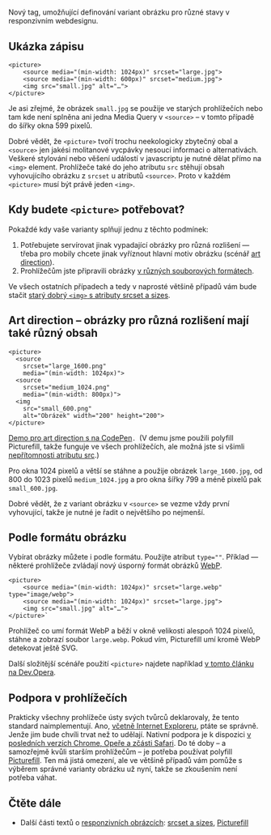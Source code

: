 # <picture>

Nový tag, umožňující definování variant obrázku pro různé stavy v responzivním webdesignu. 

## Ukázka zápisu

```
<picture>
    <source media="(min-width: 1024px)" srcset="large.jpg">
    <source media="(min-width: 600px)" srcset="medium.jpg">
    <img src="small.jpg" alt="…">
</picture>
```

Je asi zřejmé, že obrázek `small.jpg` se použije ve starých prohlížečích nebo tam kde není splněna ani jedna Media Query v `<source>` – v tomto případě do šířky okna 599 pixelů.

Dobré vědět, že `<picture>` tvoří trochu neekologicky zbytečný obal a `<source>` jen jakési molitanové vycpávky nesoucí informaci o alternativách. Veškeré stylování nebo věšení událostí v javascriptu je nutné dělat přímo na `<img>` element. Prohlížeče také do jeho atributu `src` stěhují obsah vyhovujícího obrázku z `srcset` u atributů `<source>`. Proto v každém `<picture>` musí být právě jeden `<img>`.

## Kdy budete `<picture>` potřebovat?

Pokaždé kdy vaše varianty splňují jednu z těchto podmínek:

1. Potřebujete servírovat jinak vypadající obrázky pro různá rozlišení — třeba pro mobily chcete jinak vyříznout hlavní motiv obrázku (scénář [art direction](http://usecases.responsiveimages.org/#h-art-direction)).
2. Prohlížečům jste připravili obrázky [v různých souborových formátech](http://usecases.responsiveimages.org/#h-image-formats).

Ve všech ostatních případech a tedy v naprosté většině případů vám bude stačit [starý dobrý `<img>` s atributy srcset a sizes](http://www.vzhurudolu.cz/prirucka/srcset-sizes).

## Art direction – obrázky pro různá rozlišení mají také různý obsah

```
<picture>
  <source 
  	srcset="large_1600.png" 
  	media="(min-width: 1024px)">
  <source 
  	srcset="medium_1024.png" 
  	media="(min-width: 800px)">
  <img 
    src="small_600.png"    
    alt="Obrázek" width="200" height="200">
</picture>
```

[Demo pro art direction s <picture> na CodePen](http://codepen.io/machal/pen/VYPPQQ?editors=110)`. `(V demu jsme použili polyfill Picturefill, takže funguje ve všech prohlížečích, ale možná jste si všimli [nepřítomnosti atributu src](http://www.vzhurudolu.cz/prirucka/picturefill#picturefill-2).)

Pro okna 1024 pixelů a větší se stáhne a použije obrázek `large_1600.jpg`, od 800 do 1023 pixelů `medium_1024.jpg` a pro okna šířky 799 a méně pixelů pak `small_600.jpg`.

Dobré vědět, že z variant obrázku v `<source>` se vezme vždy první vyhovující, takže je nutné je řadit o největšího po nejmenší.

## Podle formátu obrázku

Vybírat obrázky můžete i podle formátu. Použijte atribut `type=""`. Příklad — některé prohlížeče zvládají nový úsporný formát obrázků [WebP](http://caniuse.com/webp).

```
<picture>
	<source media="(min-width: 1024px)" srcset="large.webp" type="image/webp">
	<source media="(min-width: 1024px)" srcset="large.jpg">
	<img src="small.jpg" alt="…">
</picture>`
```

Prohlížeč co umí formát WebP a běží v okně velikosti alespoň 1024 pixelů, stáhne a zobrazí soubor `large.webp`.  Pokud vím, Picturefill umí kromě WebP detekovat ještě SVG.

Další složitější scénáře použití `<picture>` najdete například [v tomto článku na Dev.Opera](https://dev.opera.com/articles/responsive-images/).

## Podpora v prohlížečích

Prakticky všechny prohlížeče ústy svých tvůrců deklarovaly, že tento standard naimplementují. Ano, [včetně Internet Exploreru](http://blogs.msdn.com/b/ie/archive/2014/12/08/status-roadmap-update-srcset-lt-main-gt-element-and-date-inputs-in-development.aspx), ptáte se správně. Jenže jim bude chvíli trvat než to udělají. Nativní podpora je k dispozici [v posledních verzích Chrome, Opeře a zčásti Safari](http://caniuse.com/#feat=srcset). Do té doby – a samozřejmě kvůli starším prohlížečům – je potřeba používat polyfill [Picturefill](http://www.vzhurudolu.cz/prirucka/picturefill). Ten má jistá omezení, ale ve většině případů vám pomůže s výběrem správné varianty obrázku už nyní, takže se zkoušením není potřeba váhat.

## Čtěte dále

* Další části textů o [responzivních obrázcích](http://www.vzhurudolu.cz/prirucka/responzivni-obrazky): [srcset a sizes](http://www.vzhurudolu.cz/prirucka/srcset-sizes), [Picturefill](http://www.vzhurudolu.cz/prirucka/picturefill)

